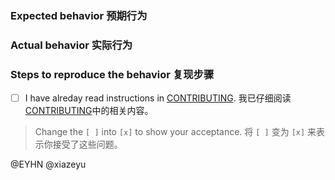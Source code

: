 ### Expected behavior 预期行为

### Actual behavior 实际行为

### Steps to reproduce the behavior 复现步骤


- [ ] I have alreday read instructions in [CONTRIBUTING](./CONTRIBUTING.md). 
我已仔细阅读[CONTRIBUTING](./CONTRIBUTING.md)中的相关内容。

> Change the `[ ]` into `[x]` to show your acceptance.
将 `[ ]` 变为 `[x]` 来表示你接受了这些问题。


@EYHN @xiazeyu
